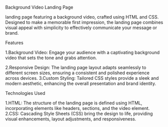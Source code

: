Background Video Landing Page

landing page featuring a background video, crafted using HTML and CSS. Designed to make a memorable first impression, the landing page combines visual appeal with simplicity to effectively communicate your message or brand.

Features

  1.Background Video: Engage your audience with a captivating background video that sets the tone and grabs attention.
  
  2.Responsive Design: The landing page layout adapts seamlessly to different screen sizes, ensuring a consistent and polished experience across devices.
  3.Custom Styling: Tailored CSS styles provide a sleek and modern aesthetic, enhancing the overall presentation and brand identity.
  

Technologies Used

1.HTML: The structure of the landing page is defined using HTML, incorporating elements like headers, sections, and the video element.
2.CSS: Cascading Style Sheets (CSS) bring the design to life, providing visual enhancements, layout adjustments, and responsiveness.
